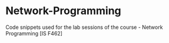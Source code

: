 # Network-Programming
Code snippets used for the lab sessions of the course - Network Programming [IS F462]
